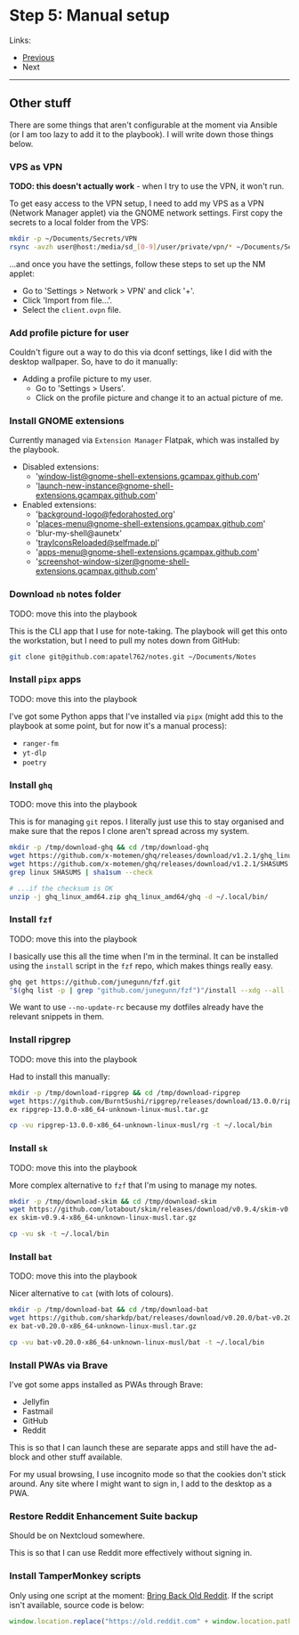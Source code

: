 # Step 5: Manual setup

Links:

- [Previous](./04-AnsiblePlaybook.md)
- Next

---

## Other stuff

There are some things that aren't configurable at the moment via Ansible (or I am too lazy to add it to the playbook). I will write down those things below.

### VPS as VPN

**TODO: this doesn't actually work** - when I try to use the VPN, it won't run.

To get easy access to the VPN setup, I need to add my VPS as a VPN (Network Manager applet) via the GNOME network settings. First copy the secrets to a local folder from the VPS:

```bash
mkdir -p ~/Documents/Secrets/VPN
rsync -avzh user@host:/media/sd_[0-9]/user/private/vpn/* ~/Documents/Secrets/VPN
```

...and once you have the settings, follow these steps to set up the NM applet:

- Go to 'Settings > Network > VPN' and click '+'.
- Click 'Import from file...'.
- Select the `client.ovpn` file.

### Add profile picture for user

Couldn't figure out a way to do this via dconf settings, like I did with the desktop wallpaper. So, have to do it manually:

- Adding a profile picture to my user.
  - Go to 'Settings > Users'.
  - Click on the profile picture and change it to an actual picture of me.

### Install GNOME extensions

Currently managed via `Extension Manager` Flatpak, which was installed by the playbook.

- Disabled extensions:
  - 'window-list@gnome-shell-extensions.gcampax.github.com'
  - 'launch-new-instance@gnome-shell-extensions.gcampax.github.com'
- Enabled extensions:
  - 'background-logo@fedorahosted.org'
  - 'places-menu@gnome-shell-extensions.gcampax.github.com'
  - 'blur-my-shell@aunetx'
  - 'trayIconsReloaded@selfmade.pl'
  - 'apps-menu@gnome-shell-extensions.gcampax.github.com'
  - 'screenshot-window-sizer@gnome-shell-extensions.gcampax.github.com'

### Download `nb` notes folder

TODO: move this into the playbook

This is the CLI app that I use for note-taking. The playbook will get this onto the workstation, but I need to pull my notes down from GitHub:

```bash
git clone git@github.com:apatel762/notes.git ~/Documents/Notes
```

### Install `pipx` apps

TODO: move this into the playbook

I've got some Python apps that I've installed via `pipx` (might add this to the playbook at some point, but for now it's a manual process):

- `ranger-fm`
- `yt-dlp`
- `poetry`

### Install `ghq`

TODO: move this into the playbook

This is for managing `git` repos. I literally just use this to stay organised and make sure that the repos I clone aren't spread across my system.

```bash
mkdir -p /tmp/download-ghq && cd /tmp/download-ghq
wget https://github.com/x-motemen/ghq/releases/download/v1.2.1/ghq_linux_amd64.zip
wget https://github.com/x-motemen/ghq/releases/download/v1.2.1/SHASUMS
grep linux SHASUMS | sha1sum --check

# ...if the checksum is OK
unzip -j ghq_linux_amd64.zip ghq_linux_amd64/ghq -d ~/.local/bin/
```

### Install `fzf`

TODO: move this into the playbook

I basically use this all the time when I'm in the terminal. It can be installed using the `install` script in the `fzf` repo, which makes things really easy.

```bash
ghq get https://github.com/junegunn/fzf.git
"$(ghq list -p | grep "github.com/junegunn/fzf")"/install --xdg --all --no-update-rc
```

We want to use `--no-update-rc` because my dotfiles already have the relevant snippets in them.

### Install ripgrep

TODO: move this into the playbook

Had to install this manually:

```bash
mkdir -p /tmp/download-ripgrep && cd /tmp/download-ripgrep
wget https://github.com/BurntSushi/ripgrep/releases/download/13.0.0/ripgrep-13.0.0-x86_64-unknown-linux-musl.tar.gz
ex ripgrep-13.0.0-x86_64-unknown-linux-musl.tar.gz

cp -vu ripgrep-13.0.0-x86_64-unknown-linux-musl/rg -t ~/.local/bin
```

### Install `sk`

TODO: move this into the playbook

More complex alternative to `fzf` that I'm using to manage my notes.

```bash
mkdir -p /tmp/download-skim && cd /tmp/download-skim
wget https://github.com/lotabout/skim/releases/download/v0.9.4/skim-v0.9.4-x86_64-unknown-linux-musl.tar.gz
ex skim-v0.9.4-x86_64-unknown-linux-musl.tar.gz

cp -vu sk -t ~/.local/bin
```

### Install `bat`

TODO: move this into the playbook

Nicer alternative to `cat` (with lots of colours).

```bash
mkdir -p /tmp/download-bat && cd /tmp/download-bat
wget https://github.com/sharkdp/bat/releases/download/v0.20.0/bat-v0.20.0-x86_64-unknown-linux-musl.tar.gz
ex bat-v0.20.0-x86_64-unknown-linux-musl.tar.gz

cp -vu bat-v0.20.0-x86_64-unknown-linux-musl/bat -t ~/.local/bin
```

### Install PWAs via Brave

I've got some apps installed as PWAs through Brave:

- Jellyfin
- Fastmail
- GitHub
- Reddit

This is so that I can launch these are separate apps and still have the ad-block and other stuff available.

For my usual browsing, I use incognito mode so that the cookies don't stick around. Any site where I might want to sign in, I add to the desktop as a PWA.

### Restore Reddit Enhancement Suite backup

Should be on Nextcloud somewhere.

This is so that I can use Reddit more effectively without signing in.

### Install TamperMonkey scripts

Only using one script at the moment: [Bring Back Old Reddit](https://greasyfork.org/en/scripts/44669-bring-back-old-reddit). If the script isn't available, source code is below:

```javascript
window.location.replace("https://old.reddit.com" + window.location.pathname + window.location.search);
```
